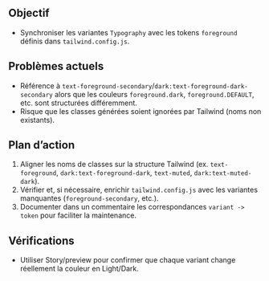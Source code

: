 ## Objectif
- Synchroniser les variantes `Typography` avec les tokens `foreground` définis dans `tailwind.config.js`.

## Problèmes actuels
- Référence à `text-foreground-secondary`/`dark:text-foreground-dark-secondary` alors que les couleurs `foreground.dark`, `foreground.DEFAULT`, etc. sont structurées différemment.
- Risque que les classes générées soient ignorées par Tailwind (noms non existants).

## Plan d’action
1. Aligner les noms de classes sur la structure Tailwind (ex. `text-foreground`, `dark:text-foreground-dark`, `text-muted`, `dark:text-muted-dark`).
2. Vérifier et, si nécessaire, enrichir `tailwind.config.js` avec les variantes manquantes (`foreground-secondary`, etc.).
3. Documenter dans un commentaire les correspondances `variant -> token` pour faciliter la maintenance.

## Vérifications
- Utiliser Story/preview pour confirmer que chaque variant change réellement la couleur en Light/Dark.
